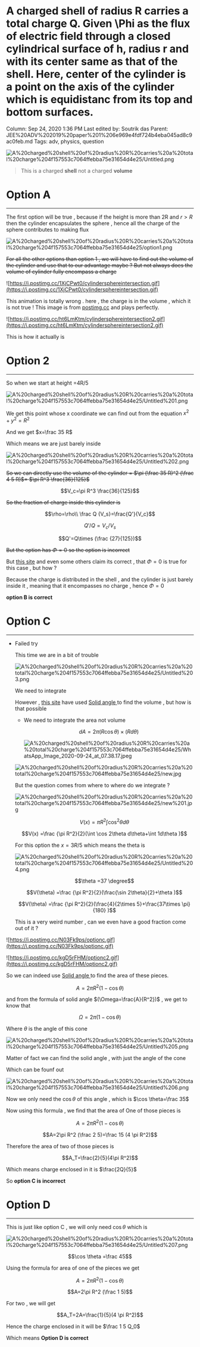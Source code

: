 # A charged shell of radius R carries a total charge Q. Given \Phi as the flux of electric field through a closed cylindrical surface of h, radius r and with its center same as that of the shell. Here, center of the cylinder is a point on the axis of the cylinder which is equidistanc from its top and bottom surfaces.

Column: Sep 24, 2020 1:36 PM
Last edited by: Soutrik das
Parent: JEE%20ADV%202019%20paper%201%206e969e4fdf724b4eba045ad8c9ac0feb.md
Tags: adv, physics, question

![A%20charged%20shell%20of%20radius%20R%20carries%20a%20total%20charge%204f157553c7064ffebba75e31654d4e25/Untitled.png](A%20charged%20shell%20of%20radius%20R%20carries%20a%20total%20charge%204f157553c7064ffebba75e31654d4e25/Untitled.png)

> This is a charged **shell**  not a charged **volume**

# Option A

---

The first option will be true , because if the height is more than 2R and $r>R$ then the cylinder encapsulates the sphere , hence all the charge of the sphere contributes to making flux

![A%20charged%20shell%20of%20radius%20R%20carries%20a%20total%20charge%204f157553c7064ffebba75e31654d4e25/option1.png](A%20charged%20shell%20of%20radius%20R%20carries%20a%20total%20charge%204f157553c7064ffebba75e31654d4e25/option1.png)

~~For all the other options than option 1 , we will have to find out the volume of the cylinder and use that to our advantage maybe ? But not always does the volume of cylinder fully encompass a charge~~ 

![https://i.postimg.cc/1XjCPwt0/cylindersphereintersection.gif](https://i.postimg.cc/1XjCPwt0/cylindersphereintersection.gif)

This animation is totally wrong . here , the charge is in the volume , which it is not true ! This image is from [postimg.cc](http://postimg.cc) and plays perfectly. 

![https://i.postimg.cc/ht6LmKtm/cylindersphereintersection2.gif](https://i.postimg.cc/ht6LmKtm/cylindersphereintersection2.gif)

This is how it actually is 

[]()

# Option 2

---

So when we start at height =4R/5 

![A%20charged%20shell%20of%20radius%20R%20carries%20a%20total%20charge%204f157553c7064ffebba75e31654d4e25/Untitled%201.png](A%20charged%20shell%20of%20radius%20R%20carries%20a%20total%20charge%204f157553c7064ffebba75e31654d4e25/Untitled%201.png)

We get this point whose x coordinate we can find out from the equation $x^2+y^2=R^2$

And we get $x=\frac 35 R$

Which means we are just barely inside

![A%20charged%20shell%20of%20radius%20R%20carries%20a%20total%20charge%204f157553c7064ffebba75e31654d4e25/Untitled%202.png](A%20charged%20shell%20of%20radius%20R%20carries%20a%20total%20charge%204f157553c7064ffebba75e31654d4e25/Untitled%202.png)

~~So we can directly use the volume of the cylinder = $\pi (\frac 35 R)^2 (\frac 4 5 R)$= $\pi R^3 \frac{36}{125}$~~

$$V_c=\pi R^3 \frac{36}{125}$$

~~So the fraction of charge inside this cylinder is~~ 

$$\rho=\rho\\
\frac Q {V_s}=\frac{Q'}{V_c}$$

$$Q'/Q=V_c/V_s$$

$$Q'=Q\times (\frac {27}{125})$$

~~But the option has $\Phi=0$ so the option is incorrect~~ 

But [this site](https://www.toppr.com/ask/question/a-charged-shell-of-radius-r-carries-a-total-charge/)  and even some others claim its correct , that $\Phi=0$ is true for this case , but how ?

Because the charge is distributed in the shell , and the cylinder is just barely inside it , meaning that it encompasses no charge , hence $\Phi =0$

**option B is correct**

# Option C

---

- Failed try

    This time we are in a bit of trouble 

    ![A%20charged%20shell%20of%20radius%20R%20carries%20a%20total%20charge%204f157553c7064ffebba75e31654d4e25/Untitled%203.png](A%20charged%20shell%20of%20radius%20R%20carries%20a%20total%20charge%204f157553c7064ffebba75e31654d4e25/Untitled%203.png)

    We need to integrate

    However , [this site](https://www.toppr.com/ask/question/a-charged-shell-of-radius-r-carries-a-total-charge/)  have used [Solid angle ](Solid%20angle%20f91c78e4c3ab459daa183aea0504c8ff.md) to find the volume , but how is that possible 

    - We need to integrate the area not volume

        $$dA=2\pi (R \cos \theta )\times (Rd\theta )$$

        ![A%20charged%20shell%20of%20radius%20R%20carries%20a%20total%20charge%204f157553c7064ffebba75e31654d4e25/WhatsApp_Image_2020-09-24_at_07.38.17.jpeg](A%20charged%20shell%20of%20radius%20R%20carries%20a%20total%20charge%204f157553c7064ffebba75e31654d4e25/WhatsApp_Image_2020-09-24_at_07.38.17.jpeg)

    ![A%20charged%20shell%20of%20radius%20R%20carries%20a%20total%20charge%204f157553c7064ffebba75e31654d4e25/new.jpg](A%20charged%20shell%20of%20radius%20R%20carries%20a%20total%20charge%204f157553c7064ffebba75e31654d4e25/new.jpg)

    But the question comes from where to where do we integrate ? 

    ![A%20charged%20shell%20of%20radius%20R%20carries%20a%20total%20charge%204f157553c7064ffebba75e31654d4e25/new%201.jpg](A%20charged%20shell%20of%20radius%20R%20carries%20a%20total%20charge%204f157553c7064ffebba75e31654d4e25/new%201.jpg)

    $$V(x) =\pi R^2\int \cos ^2 \theta d\theta $$

    $$V(x) =\frac {\pi R^2}{2}(\int \cos  2\theta d\theta+\int  1d\theta )$$

    For this option the $x=3R/5$ which means the theta is 

    ![A%20charged%20shell%20of%20radius%20R%20carries%20a%20total%20charge%204f157553c7064ffebba75e31654d4e25/Untitled%204.png](A%20charged%20shell%20of%20radius%20R%20carries%20a%20total%20charge%204f157553c7064ffebba75e31654d4e25/Untitled%204.png)

    $$\theta =37 \degree$$

    $$V(\theta) =\frac {\pi R^2}{2}(\frac{\sin 2\theta}{2}+\theta )$$

    $$V(\theta) =\frac {\pi R^2}{2}(\frac{4}{2\times 5}+\frac{37\times \pi}{180} )$$

    This is a very weird number , can we even have a good fraction come out of it ?

![https://i.postimg.cc/N03Fk9ps/optionc.gif](https://i.postimg.cc/N03Fk9ps/optionc.gif)

![https://i.postimg.cc/kgD5rFHM/optionc2.gif](https://i.postimg.cc/kgD5rFHM/optionc2.gif)

So we can indeed use [Solid angle ](Solid%20angle%20f91c78e4c3ab459daa183aea0504c8ff.md) to find the area of these pieces. 

$$A=2\pi R^2 (1-\cos \theta)$$

and from the formula of solid angle $(\Omega=\frac{A}{R^2})$  , we get to know that 

$$\Omega =2\pi (1-\cos \theta )$$

Where $\theta$ is the angle of this cone 

![A%20charged%20shell%20of%20radius%20R%20carries%20a%20total%20charge%204f157553c7064ffebba75e31654d4e25/Untitled%205.png](A%20charged%20shell%20of%20radius%20R%20carries%20a%20total%20charge%204f157553c7064ffebba75e31654d4e25/Untitled%205.png)

Matter of fact we can find the solid angle , with just the angle of the cone 

Which can be founf out 

![A%20charged%20shell%20of%20radius%20R%20carries%20a%20total%20charge%204f157553c7064ffebba75e31654d4e25/Untitled%206.png](A%20charged%20shell%20of%20radius%20R%20carries%20a%20total%20charge%204f157553c7064ffebba75e31654d4e25/Untitled%206.png)

Now we only need the $\cos \theta$ of this angle , which is $\cos  \theta=\frac 35$ 

Now using this formula , we find that the area of One of those pieces is 

$$A=2\pi R^2 (1-\cos \theta)$$

$$A=2\pi R^2 (\frac 2 5)=\frac 15 (4 \pi R^2)$$

Therefore the area of two of those pieces is 

$$A_T=\frac{2}{5}(4\pi R^2)$$

Which means charge enclosed in it is $\frac{2Q}{5}$

So **option C is incorrect**

# Option D

---

This is just like option C , we will only need $\cos \theta$ which is 

![A%20charged%20shell%20of%20radius%20R%20carries%20a%20total%20charge%204f157553c7064ffebba75e31654d4e25/Untitled%207.png](A%20charged%20shell%20of%20radius%20R%20carries%20a%20total%20charge%204f157553c7064ffebba75e31654d4e25/Untitled%207.png)

$$\cos \theta =\frac 45$$

Using the formula for area of one of the pieces we get

$$A=2\pi R^2 (1-\cos \theta)$$

$$A=2\pi R^2 (\frac 1 5)$$

For two , we will get 

$$A_T=2A=\frac{1}{5}(4 \pi R^2)$$

Hence the charge enclosed in it will be $\frac 1 5 Q_0$ 

Which means **Option D is correct**